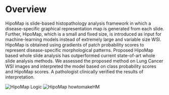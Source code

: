 # Overview

HipoMap is slide-based histopathology analysis framework in which a disease-specific graphical representation map is
generated from each slide. Further, HipoMap, which is a small and fixed size, is introduced as input for
machine-learning models instead of extremely large and variable size WSI. HipoMap is obtained using gradients of patch
probability scores to represent disease-specific morphological patterns. Proposed HipoMap based whole slide analysis has
outperformed current state-of-art whole slide analysis methods. We assessed the proposed method on Lung Cancer WSI
images and interpreted the model based on class probability scores and HipoMap scores. A pathologist clinically verified
the results of interpretation.

<!--<img alt="HipoMap" src="../_images/hipomap.png">-->
<img alt="HipoMap Logic" src="../_images/hipomap1.png">
<img alt="HipoMap howtomakeHM" src="../_images/hipomap2.png">

